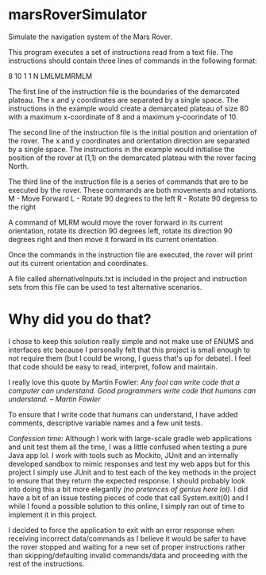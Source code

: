 # marsRoverSimulator
Simulate the navigation system of the Mars Rover.

This program executes a set of instructions read from a text file. The instructions should contain three lines of commands in the following format:

8 10
1 1 N
LMLMLMRMLM

The first line of the instruction file is the boundaries of the demarcated plateau. The x and y coordinates are separated by a single space. The instructions in the example would create a demarcated plateau of size 80 with a maximum x-coordinate of 8 and a maximum y-coorindate of 10.

The second line of the instruction file is the initial position and orientation of the rover. The x and y coordinates and orientation direction are separated by a single space. The instructions in the example would initialise the position of the rover at (1,1) on the demarcated plateau with the rover facing North.

The third line of the instruction file is a series of commands that are to be executed by the rover. These commands are both movements and rotations. 
M - Move Forward
L - Rotate 90 degrees to the left
R - Rotate 90 degress to the right

A command of MLRM would move the rover forward in its current orientation, rotate its direction 90 degrees left, rotate its direction 90 degrees right and then move it forward in its current orientation.

Once the commands in the instruction file are executed, the rover will print out its current orientation and coordinates.

A file called alternativeInputs.txt is included in the project and instruction sets from this file can be used to test alternative scenarios.

# Why did you do that?
I chose to keep this solution really simple and not make use of ENUMS and interfaces etc because I personally felt that this project is small enough to not require them (but I could be wrong, I guess that's up for debate). I feel that code should be easy to read, interpret, follow and maintain. 

I really love this quote by Martin Fowler:
_*Any fool can write code that a computer can understand. Good programmers write code that humans can understand. – Martin Fowler*_

To ensure that I write code that humans can understand, I have added comments, descriptive variable names and a few unit tests.

_Confession time:_ Although I work with large-scale gradle web applications and unit test them all the time, I was a little confused when testing a pure Java app lol. I work with tools such as Mockito, JUnit and an internally developed sandbox to mimic responses and test my web apps but for this project I simply use JUnit and to test each of the key methods in the project to ensure that they return the expected response. I should probably look into doing this a bit more elegantly _(no pretences of genius here lol)_.  I did have a bit of an issue testing pieces of code that call System.exit(0) and I while I found a possible solution to this online, I simply ran out of time to implement it in this project. 

I decided to force the application to exit with an error response when receiving incorrect data/commands as I believe it would be safer to have the rover stopped and waiting for a new set of proper instructions rather than skipping/defaulting invalid commands/data and proceeding with the rest of the instructions.
